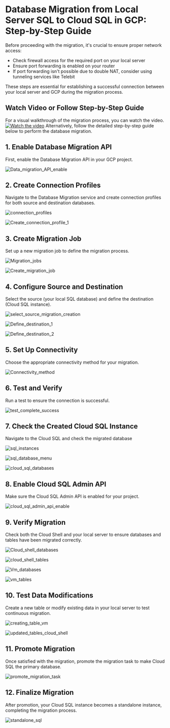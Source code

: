 # Database Migration from Local Server SQL to Cloud SQL in GCP: Step-by-Step Guide

Before proceeding with the migration, it's crucial to ensure proper network access:

- Check firewall access for the required port on your local server
- Ensure port forwarding is enabled on your router
- If port forwarding isn't possible due to double NAT, consider using tunneling services like Telebit

These steps are essential for establishing a successful connection between your local server and GCP during the migration process.

## Watch Video or Follow Step-by-Step Guide

For a visual walkthrough of the migration process, you can watch the video. 
[![Watch the video](https://github.com/user-attachments/assets/a4e9d016-186d-4241-9d88-f0500704e37c)](https://raw.githubusercontent.com/Thirulok-Ranganathan/Posts/main/Posts/GCP/Database_Migration_SQL/Database_Migration_GCP.mp4)
Alternatively, follow the detailed step-by-step guide below to perform the database migration.

## 1. Enable Database Migration API

First, enable the Database Migration API in your GCP project.

![Data_migration_API_enable](https://github.com/user-attachments/assets/2b891ef8-66fb-44d8-80bf-0c29e5bb190a)

## 2. Create Connection Profiles

Navigate to the Database Migration service and create connection profiles for both source and destination databases.

![connection_profiles](https://github.com/user-attachments/assets/a4e9d016-186d-4241-9d88-f0500704e37c)

![Create_connection_profile_1](https://github.com/user-attachments/assets/ada9c26d-f144-4425-92cc-707eaf592979)

## 3. Create Migration Job

Set up a new migration job to define the migration process.

![Migration_jobs](https://github.com/user-attachments/assets/ab434cb6-c9cd-4105-bb8e-2090e8df8507)

![Create_migration_job](https://github.com/user-attachments/assets/5bcb85bb-f015-44b3-97a9-7df053cb86f1)

## 4. Configure Source and Destination

Select the source (your local SQL database) and define the destination (Cloud SQL instance).

![select_source_migration_creation](https://github.com/user-attachments/assets/17a446ba-2e5b-402f-94e4-9a4278117902)

![Define_destination_1](https://github.com/user-attachments/assets/aba9e370-9de3-4d3a-9aa8-a7229b2aaa3a)

![Define_destination_2](https://github.com/user-attachments/assets/4e711b20-b089-4810-baed-06b2a45dfe45)

## 5. Set Up Connectivity

Choose the appropriate connectivity method for your migration.

![Connectivity_method](https://github.com/user-attachments/assets/5093768b-13e4-4242-8668-a0fbc368b493)

## 6. Test and Verify

Run a test to ensure the connection is successful.

![test_complete_success](https://github.com/user-attachments/assets/fb2025de-edd5-4f8d-ba0a-8a084da95b32)

## 7. Check the Created Cloud SQL Instance

Navigate to the Cloud SQL and check the migrated database

![sql_instances](https://github.com/user-attachments/assets/042068d8-c5f4-4f18-9bf0-0a694e1a361c)

![sql_database_menu](https://github.com/user-attachments/assets/4256e888-a030-4131-b006-24659e372a6c)

![cloud_sql_databases](https://github.com/user-attachments/assets/39c33550-f3da-40de-b080-c21c3b407895)

## 8. Enable Cloud SQL Admin API

Make sure the Cloud SQL Admin API is enabled for your project.

![cloud_sql_admin_api_enable](https://github.com/user-attachments/assets/e014caca-70c6-4f8d-baf3-f36e01525842)

## 9. Verify Migration

Check both the Cloud Shell and your local server to ensure databases and tables have been migrated correctly.

![Cloud_shell_databases](https://github.com/user-attachments/assets/435a9fef-0827-4f68-821c-017e48049250)

![cloud_shell_tables](https://github.com/user-attachments/assets/847bc04b-c760-4844-9f6f-fcf78a150767)

![Vm_databases](https://github.com/user-attachments/assets/fc554c84-ec98-413b-b36f-55cf21b6a5ea)

![vm_tables](https://github.com/user-attachments/assets/e239e1ad-2641-427c-a1bf-703251527f37)

## 10. Test Data Modifications

Create a new table or modify existing data in your local server to test continuous migration.

![creating_table_vm](https://github.com/user-attachments/assets/47dbcce5-aaee-4cad-8e35-0637ef21549a)

![updated_tables_cloud_shell](https://github.com/user-attachments/assets/f22d1ca6-0e4e-4bb4-8f30-64ff131dee9a)

## 11. Promote Migration

Once satisfied with the migration, promote the migration task to make Cloud SQL the primary database.

![promote_migration_task](https://github.com/user-attachments/assets/12c8d25c-630e-4fa2-b393-ec7314e43d5f)

## 12. Finalize Migration

After promotion, your Cloud SQL instance becomes a standalone instance, completing the migration process.

![standalone_sql](https://github.com/user-attachments/assets/cd05635b-81dd-469c-a19f-521fa26cacb8)

